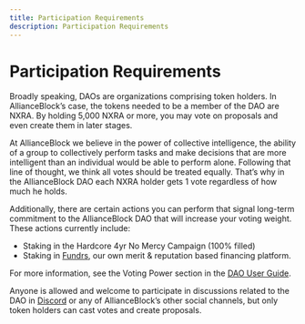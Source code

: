 ```yaml
---
title: Participation Requirements
description: Participation Requirements
---
```



# Participation Requirements

Broadly speaking, DAOs are organizations comprising token holders. In AllianceBlock’s case, the tokens needed to be a member of the DAO are NXRA. By holding 5,000 NXRA or more, you may vote on proposals and even create them in later stages. 

At AllianceBlock we believe in the power of collective intelligence, the ability of a group to collectively perform tasks and make decisions that are more intelligent than an individual would be able to perform alone. Following that line of thought, we think all votes should be treated equally. That’s why in the AllianceBlock DAO each NXRA holder gets 1 vote regardless of how much he holds. 

Additionally, there are certain actions you can perform that signal long-term commitment to the AllianceBlock DAO that will increase your voting weight. These actions currently include:

- Staking in the Hardcore 4yr No Mercy Campaign (100% filled)
- Staking in [Fundrs](https://fundrs.app/funder/staking), our own merit & reputation based financing platform.

For more information, see the Voting Power section in the [DAO User Guide](https://www.notion.so/DAO-User-Guide-1c6699c357014a8cbb56ef072eb60d1e?pvs=21).

Anyone is allowed and welcome to participate in discussions related to the DAO in [Discord](https://discord.com/invite/hF7AGgt) or any of AllianceBlock’s other social channels, but only token holders can cast votes and create proposals.